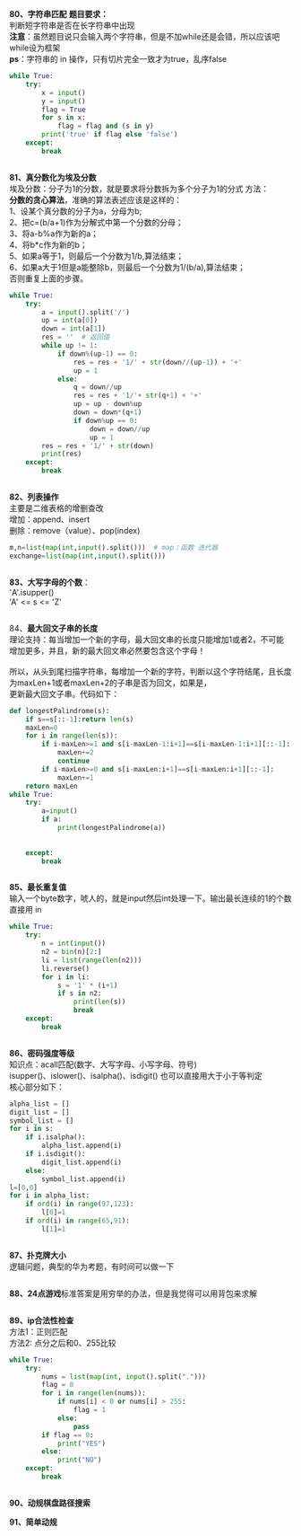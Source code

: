 **80、字符串匹配**
**题目要求：**<br>
判断短字符串是否在长字符串中出现<br>
**注意**：虽然题目说只会输入两个字符串，但是不加while还是会错，所以应该吧while设为框架<br>
**ps**：字符串的 in 操作，只有切片完全一致才为true，乱序false<br>


```python
while True:
    try:
        x = input()
        y = input()
        flag = True
        for s in x:
            flag = flag and (s in y)
        print('true' if flag else 'false')
    except:
        break
```


```python

```

**81、真分数化为埃及分数**<br>
埃及分数：分子为1的分数，就是要求将分数拆为多个分子为1的分式
方法：<br>
**分数的贪心算法**，准确的算法表述应该是这样的：<br>
1、设某个真分数的分子为a，分母为b;<br>
2、把c=(b/a+1)作为分解式中第一个分数的分母；<br>
3、将a-b%a作为新的a；<br>
4、将b*c作为新的b；<br>
5、如果a等于1，则最后一个分数为1/b,算法结束；<br>
6、如果a大于1但是a能整除b，则最后一个分数为1/(b/a),算法结束；<br>
否则重复上面的步骤。<br>



```python
while True:
    try:
        a = input().split('/')
        up = int(a[0])
        down = int(a[1])
        res = ''  # 返回值
        while up != 1:
            if down%(up-1) == 0:
                res = res + '1/' + str(down//(up-1)) + '+'
                up = 1
            else:
                q = down//up
                res = res + '1/'+ str(q+1) + '+'
                up = up - down%up
                down = down*(q+1)
                if down%up == 0:
                    down = down//up
                    up = 1
        res = res + '1/' + str(down)
        print(res)
    except:
        break
```


```python

```

**82、列表操作**<br>
主要是二维表格的增删查改<br>
增加：append、insert<br>
删除：remove（value）、pop(index)<br>


```python
m,n=list(map(int,input().split()))  # map：函数 迭代器
exchange=list(map(int,input().split()))
```


```python

```

**83、大写字母的个数**：<br>
'A'.isupper()<br>
'A' <= s <= 'Z'


```python

```

84、**最大回文子串的长度**<br>
理论支持：每当增加一个新的字母，最大回文串的长度只能增加1或者2，不可能增加更多，并且，新的最大回文串必然要包含这个字母！<br>
<br>
所以，从头到尾扫描字符串，每增加一个新的字符，判断以这个字符结尾，且长度为maxLen+1或者maxLen+2的子串是否为回文，如果是，<br>
更新最大回文子串。代码如下：<br>


```python
def longestPalindrome(s):
    if s==s[::-1]:return len(s)
    maxLen=0
    for i in range(len(s)):
        if i-maxLen>=1 and s[i-maxLen-1:i+1]==s[i-maxLen-1:i+1][::-1]:
            maxLen+=2
            continue
        if i-maxLen>=0 and s[i-maxLen:i+1]==s[i-maxLen:i+1][::-1]:
            maxLen+=1
    return maxLen
while True:
    try:
        a=input()
        if a:
            print(longestPalindrome(a))
 
 
    except:
        break
```


```python

```

**85、最长重复值**<br>
输入一个byte数字，唬人的，就是input然后int处理一下。输出最长连续的1的个数<br>
直接用 in<br>


```python
while True:
    try:
        n = int(input())
        n2 = bin(n)[2:]
        li = list(range(len(n2)))
        li.reverse()
        for i in li:
            s = '1' * (i+1)
            if s in n2:
                print(len(s))
                break
    except:
        break
```


```python

```

**86、密码强度等级**<br>
知识点：acall匹配(数字、大写字母、小写字母、符号)<br>
isupper()、islower()、isalpha()、isdigit()
也可以直接用大于小于等判定<br>
核心部分如下：<br>


```python
alpha_list = []
digit_list = []
symbol_list = []
for i in s:
    if i.isalpha():
        alpha_list.append(i)
    if i.isdigit():
        digit_list.append(i)
    else:
        symbol_list.append(i)
l=[0,0]
for i in alpha_list:
    if ord(i) in range(97,123):
        l[0]=1
    if ord(i) in range(65,91):
        l[1]=1
```


```python

```

**87、扑克牌大小**<br>
逻辑问题，典型的华为考题，有时间可以做一下


```python

```

**88、24点游戏**标准答案是用穷举的办法，但是我觉得可以用背包来求解


```python

```

**89、ip合法性检查**<br>
方法1：正则匹配<br>
方法2: 点分之后和0、255比较<br>


```python
while True:
    try:
        nums = list(map(int, input().split(".")))
        flag = 0
        for i in range(len(nums)):
            if nums[i] < 0 or nums[i] > 255:
                flag = 1
            else:
                pass
        if flag == 0:
            print("YES")
        else:
            print("NO")
    except:
        break
```


```python

```

**90、动规棋盘路径搜索**

**91、简单动规**


```python

```
